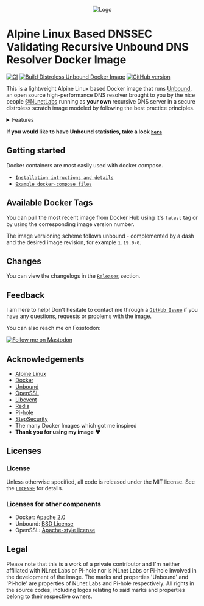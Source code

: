 <p align="center">
    <img src="https://repository-images.githubusercontent.com/440215882/b79c7ae3-c3d4-4a6a-a1d7-d27fa626754b" alt="Logo">
</p>

# Alpine Linux Based DNSSEC Validating Recursive Unbound DNS Resolver Docker Image

[![CI](https://img.shields.io/github/actions/workflow/status/madnuttah/unbound-docker/cd.yaml?branch=main&label=CD&style=flat-square)](https://github.com/madnuttah/unbound-docker/blob/main/.github/workflows/cd.yaml)
[![Build Distroless Unbound Docker Image](https://img.shields.io/github/actions/workflow/status/madnuttah/unbound-docker/build-unbound.yaml?branch=main&label=madnuttah/unbound%20build%20status&style=flat-square)](https://github.com/madnuttah/unbound-docker/blob/main/.github/workflows/build-unbound.yaml)
[![GitHub version](https://img.shields.io/github/v/release/madnuttah/unbound-docker?include_prereleases&style=flat-square)](https://github.com/madnuttah/unbound-docker/releases)

This is a lightweight Alpine Linux based Docker image that runs [Unbound](https://unbound.net), an open source high-performance DNS resolver brought to you by the nice people [@NLnetLabs](https://github.com/NLnetLabs) running as **your own** recursive DNS server in a secure distroless scratch image modeled by following the best practice principles.

<details> 
    
  <summary>Features</summary><br>
    
| Feature                                  | Supported          |
| ---------------------------------------- | ------------------ |
| Distroless scratch image                 | :white_check_mark: |
| Unprivileged user                        | :white_check_mark: |
| Libevent                                 | :white_check_mark: |
| DNSSEC                                   | :white_check_mark: |
| DNSCrypt                                 | :white_check_mark: |
| DNSTap                                   | :white_check_mark: |
| DNS64                                    | :white_check_mark: |
| Draft-0x20 (caps-for-id: yes)            | :white_check_mark: |    
| DNS over HTTPS                           | :white_check_mark: |
| DNS over TLS                             | :white_check_mark: |
| QName Minimization                       | :white_check_mark: |
| Auth. zones with local copy of root zone | :white_check_mark: |
| Aggressive use of DNSSEC-Validated Cache | :white_check_mark: |
| Response Policy Zones                    | :white_check_mark: |
| Redis                                    | :white_check_mark: |
| Optional Healthcheck                     | :white_check_mark: |
| Optional Statistics                      | :white_check_mark: |
| Python                                   | :x:                |
| EDNS Client Subnet                       | :x:                |

</details>

**If you would like to have Unbound statistics, take a look [`here`](https://github.com/madnuttah/unbound-docker-stats)**

## Getting started

Docker containers are most easily used with docker compose.

 - [`Installation intructions and details`](https://github.com/madnuttah/unbound-docker/blob/main/doc/DETAILS.md)
 - [`Example docker-compose files`](https://github.com/madnuttah/unbound-docker/tree/main/doc/examples)

## Available Docker Tags

You can pull the most recent image from Docker Hub using it's `latest` tag or by using the corresponding image version number. 

The image versioning scheme follows unbound - complemented by a dash and the desired image revision, for example `1.19.0-0`.
    
## Changes
    
You can view the changelogs in the [`Releases`](https://github.com/madnuttah/unbound-docker/releases) section.

## Feedback

I am here to help! Don't hesitate to contact me through a [`GitHub Issue`](https://github.com/madnuttah/unbound-docker/issues) if you have any questions, requests or problems with the image. 

You can also reach me on Fosstodon: 

[![Follow me on Mastodon](https://img.shields.io/mastodon/follow/107779375129112763?domain=https%3A%2F%2Ffosstodon.org%2F&style=social)](https://fosstodon.org/@madnuttah)

## Acknowledgements

- [Alpine Linux](https://www.alpinelinux.org/)
- [Docker](https://www.docker.com/)
- [Unbound](https://unbound.net/)
- [OpenSSL](https://www.openssl.org/)
- [Libevent](https://libevent.org/)
- [Redis](https://redis.io/)
- [Pi-hole](https://pi-hole.net/)
- [StepSecurity](https://www.stepsecurity.io/)
- The many Docker Images which got me inspired
- **Thank you for using my image** ❤️

## Licenses

### License

Unless otherwise specified, all code is released under the MIT license.
See the [`LICENSE`](https://github.com/madnuttah/unbound-docker/blob/main/LICENSE) for details.

### Licenses for other components

- Docker: [Apache 2.0](https://github.com/docker/docker/blob/master/LICENSE)
- Unbound: [BSD License](https://unbound.nlnetlabs.nl/svn/trunk/LICENSE)
- OpenSSL: [Apache-style license](https://www.openssl.org/source/license.html)

## Legal

Please note that this is a work of a private contributor and I'm neither affiliated with NLnet Labs or Pi-hole nor is NLnet Labs or Pi-hole involved in the development of the image. The marks and properties 'Unbound' and 'Pi-hole' are properties of NLnet Labs and Pi-hole respectively. All rights in the source codes, including logos relating to said marks and properties belong to their respective owners.
